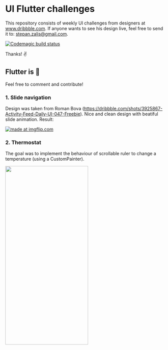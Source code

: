 # UI Flutter challenges

This repository consists of weekly UI challenges from designers at www.dribbble.com.
If anyone wants to see his design live, feel free to send it to: stepan.zalis@gmail.com. 

[![Codemagic build status](https://api.codemagic.io/apps/5c0770552e0492001c5c5782/5c0770552e0492001c5c5781/status_badge.svg)](https://codemagic.io/apps/5c0770552e0492001c5c5782/5c0770552e0492001c5c5781/latest_build)

Thanks! :v:

## Flutter is :blue_heart:

Feel free to comment and contribute!


### 1. Slide navigation
  Design was taken from Roman Bova (https://dribbble.com/shots/3925867-Activity-Feed-Daily-UI-047-Freebie). Nice and clean design with beatiful slide animation.
  Result:
  
 <a href="https://imgflip.com/gif/2lu0tr"><img src="https://i.imgflip.com/2lu0tr.gif" title="made at imgflip.com"/></a>
  
  

### 2. Thermostat
  The goal was to implement the behaviour of scrollable ruler to change a temperature (using a CustomPainter).
  
  <img src="https://github.com/stepanzalis/ui_challenge_flutter/blob/master/temp_slider/screenshot.png" align="left" height="560" width="260">


